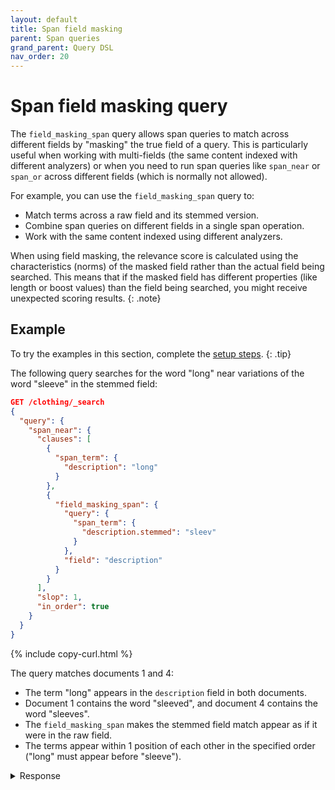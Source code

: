 ```yaml
---
layout: default
title: Span field masking
parent: Span queries
grand_parent: Query DSL
nav_order: 20
---
```


# Span field masking query

The `field_masking_span` query allows span queries to match across different fields by "masking" the true field of a query. This is particularly useful when working with multi-fields (the same content indexed with different analyzers) or when you need to run span queries like `span_near` or `span_or` across different fields (which is normally not allowed).

For example, you can use the `field_masking_span` query to:
- Match terms across a raw field and its stemmed version.
- Combine span queries on different fields in a single span operation.
- Work with the same content indexed using different analyzers.

When using field masking, the relevance score is calculated using the characteristics (norms) of the masked field rather than the actual field being searched. This means that if the masked field has different properties (like length or boost values) than the field being searched, you might receive unexpected scoring results.
{: .note}

## Example

To try the examples in this section, complete the [setup steps]({{site.url}}{{site.baseurl}}/query-dsl/span/#setup).
{: .tip}

The following query searches for the word "long" near variations of the word "sleeve" in the stemmed field:

```json
GET /clothing/_search
{
  "query": {
    "span_near": {
      "clauses": [
        {
          "span_term": {
            "description": "long"
          }
        },
        {
          "field_masking_span": {
            "query": {
              "span_term": {
                "description.stemmed": "sleev"
              }
            },
            "field": "description"
          }
        }
      ],
      "slop": 1,
      "in_order": true
    }
  }
}

```
{% include copy-curl.html %}

The query matches documents 1 and 4:
- The term "long" appears in the `description` field in both documents.
- Document 1 contains the word "sleeved", and document 4 contains the word "sleeves".
- The `field_masking_span` makes the stemmed field match appear as if it were in the raw field.
- The terms appear within 1 position of each other in the specified order ("long" must appear before "sleeve").

<details markdown="block">
  <summary>
    Response
  </summary>
  {: .text-delta}

```json
{
  "took": 7,
  "timed_out": false,
  "_shards": {
    "total": 1,
    "successful": 1,
    "skipped": 0,
    "failed": 0
  },
  "hits": {
    "total": {
      "value": 2,
      "relation": "eq"
    },
    "max_score": 0.7444251,
    "hits": [
      {
        "_index": "clothing",
        "_id": "1",
        "_score": 0.7444251,
        "_source": {
          "description": "Long-sleeved dress shirt with a formal collar and button cuffs. "
        }
      },
      {
        "_index": "clothing",
        "_id": "4",
        "_score": 0.4291246,
        "_source": {
          "description": "A set of two midi silk shirt dresses with long fluttered sleeves in black. "
        }
      }
    ]
  }
}
```

## Parameters

The following table lists all top-level parameters supported by `field_masking_span` queries. All parameters are required.

| Parameter | Data type | Description |
|:----------|:-----|:------------|
| `query` | Object | The span query to execute on the actual field. |
| `field` | String | The field name used to mask the query. Other span queries will treat this query as if it were executing on this field. |
